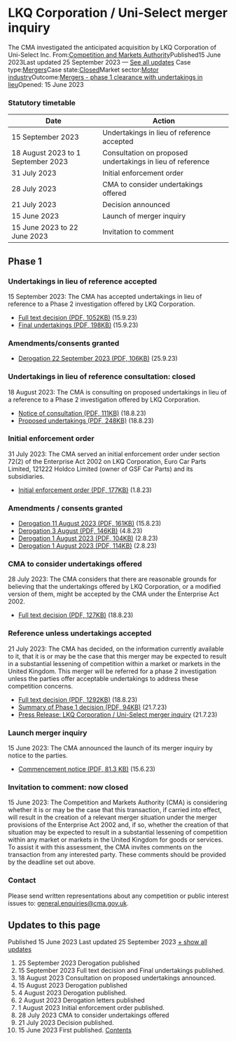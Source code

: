 # LKQ Corporation / Uni-Select merger inquiry
The CMA investigated the anticipated acquisition by LKQ Corporation of Uni-Select Inc.
From:[Competition and Markets Authority](/government/organisations/competition-and-markets-authority)Published15 June 2023Last updated
25 September 2023
— [See all updates](#full-publication-update-history)
Case type:[Mergers](/cma-cases?case_type%5B%5D=mergers)Case state:[Closed](/cma-cases?case_state%5B%5D=closed)Market sector:[Motor industry](/cma-cases?market_sector%5B%5D=motor-industry)Outcome:[Mergers - phase 1 clearance with undertakings in lieu](/cma-cases?outcome_type%5B%5D=mergers-phase-1-clearance-with-undertakings-in-lieu)Opened:
15 June 2023
### Statutory timetable
| Date | Action |
| --- | --- |
| 15 September 2023 | Undertakings in lieu of reference accepted |
| 18 August 2023 to 1 September 2023 | Consultation on proposed undertakings in lieu of reference |
| 31 July 2023 | Initial enforcement order |
| 28 July 2023 | CMA to consider undertakings offered |
| 21 July 2023 | Decision announced |
| 15 June 2023 | Launch of merger inquiry |
| 15 June 2023 to 22 June 2023 | Invitation to comment |
## Phase 1
### Undertakings in lieu of reference accepted
15 September 2023: The CMA has accepted undertakings in lieu of reference to a Phase 2 investigation offered by LKQ Corporation.
- [Full text decision (PDF, 1052KB)](https://assets.publishing.service.gov.uk/media/650320805b0738000d029f30/LKQ_Uni-Select_-_Decision_for_final_acceptance_of_UILs_PUBLIC.pdf) (15.9.23)
- [Final undertakings (PDF, 198KB)](https://assets.publishing.service.gov.uk/media/650320455b0738000d029f2f/LKQ_Uni-Select_-_Final_Proposed_Undertakings_in_Lieu_-_PUBLIC.pdf) (15.9.23)
### Amendments/consents granted
- [Derogation 22 September 2023 (PDF, 106KB)](https://assets.publishing.service.gov.uk/media/651136a62f404b000dc3d806/LKQ_Uni-Select_-_UILs_Consent_Letter_-_21_September_2023_PUBLIC.pdf) (25.9.23)
### Undertakings in lieu of reference consultation: closed
18 August 2023: The CMA is consulting on proposed undertakings in lieu of a reference to a Phase 2 investigation offered by LKQ Corporation.
- [Notice of consultation (PDF, 111KB)](https://assets.publishing.service.gov.uk/media/64df682260d123000d32c75c/Notice_of_Consultation_of_UILs_2.pdf) (18.8.23)
- [Proposed undertakings (PDF, 248KB)](https://assets.publishing.service.gov.uk/media/64df68a3c8dee4000d7f1ecc/Undertakings_given_by_LKQ_Corporation_to_the_CMA_2.pdf) (18.8.23)
### Initial enforcement order
31 July 2023: The CMA served an initial enforcement order under section 72(2) of the Enterprise Act 2002 on LKQ Corporation, Euro Car Parts Limited, 121222 Holdco Limited (owner of GSF Car Parts) and its subsidiaries.
- [Initial enforcement order (PDF, 177KB)](https://assets.publishing.service.gov.uk/media/64c8f47e19f562000df3c1e1/Initial_Enforcement_Order.pdf) (1.8.23)
### Amendments / consents granted
- [Derogation 11 August 2023 (PDF, 161KB)](https://assets.publishing.service.gov.uk/media/64db3f53c8dee400127f1c52/Derogation_11_August_2023__.pdf) (15.8.23)
- [Derogation 3 August (PDF, 146KB)](https://assets.publishing.service.gov.uk/media/64ccc1b73c4564000d942a0e/Derogation_Consent_Letter__3_August_2023_.pdf) (4.8.23)
- [Derogation 1 August 2023 (PDF, 104KB)](https://assets.publishing.service.gov.uk/media/64ca3f9521df0f0014ab4bc8/Derogation_1_August_2023__Linklaters.pdf) (2.8.23)
- [Derogation 1 August 2023 (PDF, 114KB)](https://assets.publishing.service.gov.uk/media/64ca3fa76ae44e001311b3db/Derogation_1_August_2023_Slaughter_and_May.pdf) (2.8.23)
### CMA to consider undertakings offered
28 July 2023: The CMA considers that there are reasonable grounds for believing that the undertakings offered by LKQ Corporation, or a modified version of them, might be accepted by the CMA under the Enterprise Act 2002.
- [Full text decision (PDF, 127KB)](https://assets.publishing.service.gov.uk/media/64df69683fde61000d4a54c2/Decision_that_undertakings_might_be_accepted_2.pdf) (18.8.23)
### Reference unless undertakings accepted
21 July 2023: The CMA has decided, on the information currently available to it, that it is or may be the case that this merger may be expected to result in a substantial lessening of competition within a market or markets in the United Kingdom. This merger will be referred for a phase 2 investigation unless the parties offer acceptable undertakings to address these competition concerns.
- [Full text decision (PDF, 1292KB)](https://assets.publishing.service.gov.uk/media/64df6933c8dee4000d7f1ecd/Decision_on_relevant_merger_situation_and_substantial_lessening_of_competition.pdf) (18.8.23)
- [Summary of Phase 1 decision (PDF, 94KB)](https://assets.publishing.service.gov.uk/media/64ba3b1406f78d001474269f/LKQ_-_Uni-Select_Summary_of_phase_1_decision.pdf) (21.7.23)
- [Press Release: LKQ Corporation / Uni-Select merger inquiry](https://www.gov.uk/government/news/solutions-offered-to-address-cma-concerns-in-car-parts-deal) (21.7.23)
### Launch merger inquiry
15 June 2023: The CMA announced the launch of its merger inquiry by notice to the parties.
- [Commencement notice (PDF, 81.3 KB)](https://assets.publishing.service.gov.uk/media/6489d5b2b32b9e0012a967db/Commencement_notice_LKQ_Corporation_Uni-Select.pdf) (15.6.23)
### Invitation to comment: now closed
15 June 2023: The Competition and Markets Authority (CMA) is considering whether it is or may be the case that this transaction, if carried into effect, will result in the creation of a relevant merger situation under the merger provisions of the Enterprise Act 2002 and, if so, whether the creation of that situation may be expected to result in a substantial lessening of competition within any market or markets in the United Kingdom for goods or services.
To assist it with this assessment, the CMA invites comments on the transaction from any interested party.
These comments should be provided by the deadline set out above.
### Contact
Please send written representations about any competition or public interest issues to: [general.enquiries@cma.gov.uk](mailto:general.enquiries@cma.gov.uk).
## Updates to this page
Published 15 June 2023
Last updated 25 September 2023
[+ show all updates](#full-history)
01. 25 September 2023
Derogation published
02. 15 September 2023
Full text decision and Final undertakings published.
03. 18 August 2023
Consultation on proposed undertakings announced.
04. 15 August 2023
Derogation published
05. 4 August 2023
Derogation published.
06. 2 August 2023
Derogation letters published
07. 1 August 2023
Initial enforcement order published.
08. 28 July 2023
CMA to consider undertakings offered
09. 21 July 2023
Decision published.
10. 15 June 2023
First published.
[Contents](#contents)